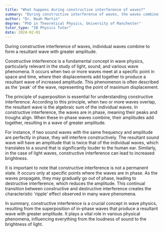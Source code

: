 ```yaml
---
title: "What happens during constructive interference of waves?"
summary: "During constructive interference of waves, the waves combine to produce a resultant wave of greater amplitude."
author: "Dr. Noah Martin"
degree: "PhD in Theoretical Physics, University of Manchester"
tutor_type: "IB Physics Tutor"
date: 2024-02-01
---
```


During constructive interference of waves, individual waves combine to form a resultant wave with greater amplitude.

Constructive interference is a fundamental concept in wave physics, particularly relevant in the study of light, sound, and various wave phenomena. It occurs when two or more waves meet at a specific point in space and time, where their displacements add together to produce a resultant wave of increased amplitude. This phenomenon is often described as the 'peak' of the wave, representing the point of maximum displacement.

The principle of superposition is essential for understanding constructive interference. According to this principle, when two or more waves overlap, the resultant wave is the algebraic sum of the individual waves. In constructive interference, the waves are in phase, meaning their peaks and troughs align. When these in-phase waves combine, their amplitudes add together, resulting in a wave of greater amplitude.

For instance, if two sound waves with the same frequency and amplitude are perfectly in phase, they will interfere constructively. The resultant sound wave will have an amplitude that is twice that of the individual waves, which translates to a sound that is significantly louder to the human ear. Similarly, in the case of light waves, constructive interference can lead to increased brightness.

It is important to note that constructive interference is not a permanent state. It occurs only at specific points where the waves are in phase. As the waves propagate, they may gradually go out of phase, leading to destructive interference, which reduces the amplitude. This continual transition between constructive and destructive interference creates the characteristic 'ripple' effect observed in many wave phenomena.

In summary, constructive interference is a crucial concept in wave physics, resulting from the superposition of in-phase waves that produce a resultant wave with greater amplitude. It plays a vital role in various physical phenomena, influencing everything from the loudness of sound to the brightness of light.
    